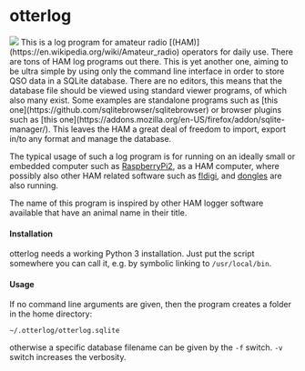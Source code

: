 # otterlog
<img src="https://raw.githubusercontent.com/xaratustrah/otterlog/otter.png" width=“128”>
This is a log program for amateur radio [(HAM)](https://en.wikipedia.org/wiki/Amateur_radio) operators for daily use.
There are tons of HAM log programs out there. This is yet another one, aiming to be ultra simple by using
only the command line interface in order to store QSO data in a SQLite database. There are no editors,
this means that the database file should be viewed using standard viewer programs, of which also many exist.
Some examples are standalone programs such as [this one](https://github.com/sqlitebrowser/sqlitebrowser) or browser
plugins such as [this one](https://addons.mozilla.org/en-US/firefox/addon/sqlite-manager/). This
leaves the HAM a great deal of freedom to import, export in/to any format and manage the database.

The typical usage of such a log program is for running on an ideally small or embedded computer such as
[RaspberryPi2](https://en.wikipedia.org/wiki/Raspberry_Pi), as a HAM computer, where possibly also other HAM related
software such as [fldigi](https://sourceforge.net/projects/fldigi/), and [dongles](http://www.funcubedongle.com/) are also running.

The name of this program is inspired by other HAM logger software available that have an animal name
in their title.

#### Installation

otterlog needs a working Python 3 installation. Just put the script somewhere you can call it, e.g. by symbolic
linking to `/usr/local/bin`.


#### Usage
If no command line arguments are given, then the program creates a folder in the home directory:

    ~/.otterlog/otterlog.sqlite

otherwise a specific database filename can be given by the `-f` switch. `-v` switch increases the verbosity.
